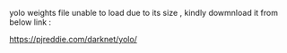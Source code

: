 yolo weights file unable to load due to its size , kindly dowmnload it from below link :

https://pjreddie.com/darknet/yolo/
